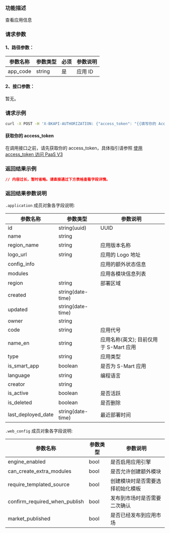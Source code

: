 ### 功能描述
查看应用信息

### 请求参数

#### 1、路径参数：

| 参数名称 | 参数类型 | 必须 | 参数说明 |
|----------|----------|-----|--------|
| app_code | string   | 是   | 应用 ID  |

#### 2、接口参数：
暂无。

### 请求示例

```bash
curl -X POST -H 'X-BKAPI-AUTHORIZATION: {"access_token": "{{填写你的 AccessToken}}"}' http://bkapi.example.com/api/bkpaas3/prod/bkapps/applications/{{填写你的AppCode}}/
```

#### 获取你的 access_token

在调用接口之前，请先获取你的 access_token，具体指引请参照 [使用 access_token 访问 PaaS V3](https://bk.tencent.com/docs/markdown/PaaS3.0/topics/paas/access_token)

### 返回结果示例

```json
// 内容过长，暂时省略。请直接通过下方表格查看字段详情。
```

### 返回结果参数说明

`.application` 成员对象各字段说明:

| 参数名称           | 参数类型          | 参数说明                               |
|--------------------|-------------------|----------------------------------------|
| id                 | string(uuid)      | UUID                                   |
| name               | string            |                                        |
| region_name        | string            | 应用版本名称                           |
| logo_url           | string            | 应用的 Logo 地址                       |
| config_info        |                   | 应用的额外状态信息                     |
| modules            |                   | 应用各模块信息列表                     |
| region             | string            | 部署区域                               |
| created            | string(date-time) |                                        |
| updated            | string(date-time) |                                        |
| owner              | string            |                                        |
| code               | string            | 应用代号                               |
| name_en            | string            | 应用名称(英文); 目前仅用于 S-Mart 应用 |
| type               | string            | 应用类型                               |
| is_smart_app       | boolean           | 是否为 S-Mart 应用                     |
| language           | string            | 编程语言                               |
| creator            | string            |                                        |
| is_active          | boolean           | 是否活跃                               |
| is_deleted         | boolean           | 是否删除                               |
| last_deployed_date | string(date-time) | 最近部署时间                           |

`.web_config` 成员对象各字段说明:

| 参数名称                      | 参数类型 | 参数说明                         |
|-------------------------------|----------|------------------------------|
| engine_enabled                | bool     | 是否启用应用引擎                 |
| can_create_extra_modules      | bool     | 是否允许创建额外模块             |
| require_templated_source      | bool     | 创建模块时是否需要选择初始化模板 |
| confirm_required_when_publish | bool     | 发布到市场时是否需要二次确认     |
| market_published              | bool     | 是否已经发布到应用市场           |